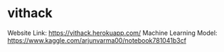 # vithack
Website Link: https://vithack.herokuapp.com/
Machine Learning Model: https://www.kaggle.com/arjunvarma00/notebook781041b3cf
